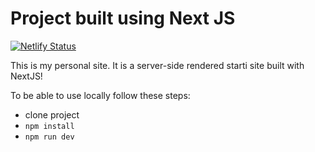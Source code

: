 # Project built using Next JS

[![Netlify Status](https://api.netlify.com/api/v1/badges/d87b9094-c267-4283-812c-3fb3912509c2/deploy-status)](https://app.netlify.com/sites/romantic-meninsky-b7ec18/deploys)

This is my personal site. It is a server-side rendered starti site built with NextJS!

To be able to use locally follow these steps:

- clone project
- `npm install`
- `npm run dev`
